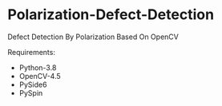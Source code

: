 # Polarization-Defect-Detection
Defect Detection By Polarization Based On OpenCV

Requirements:
- Python-3.8
- OpenCV-4.5
- PySide6
- PySpin

